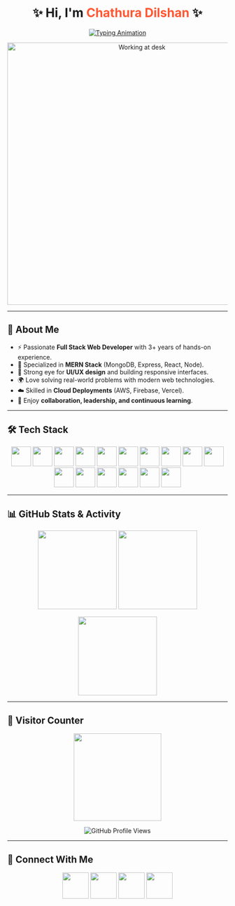 <!--- README.md for GitHub profile --->

<h1 align="center">✨ Hi, I'm <span style="color:#FF5733;">Chathura Dilshan</span> ✨</h1>

<p align="center">
  <a href="https://git.io/typing-svg">
    <img src="https://readme-typing-svg.herokuapp.com?font=Fira+Code&size=24&pause=1000&color=F72585&center=true&vCenter=true&width=700&lines=💻+Full+Stack+Web+Developer;💻+Frontend+Developer;💻+Backend+Developer;📊+Problem+Solver+%26+Innovator;" alt="Typing Animation" />
  </a>
</p>

<!-- Animated Gradient Background + Transparent Coding Robot -->
<p align="center">
  <img src="https://media.giphy.com/media/f3iwJFOVOwuy7K6FFw/giphy.gif" width="600" alt="Working at desk"/>
</p>

---

## 🌟 About Me
- ⚡ Passionate **Full Stack Web Developer** with 3+ years of hands-on experience.  
- 🚀 Specialized in **MERN Stack** (MongoDB, Express, React, Node).  
- 🎨 Strong eye for **UI/UX design** and building responsive interfaces.  
- 🌍 Love solving real-world problems with modern web technologies.  
- ☁️ Skilled in **Cloud Deployments** (AWS, Firebase, Vercel).  
- 🤝 Enjoy **collaboration, leadership, and continuous learning**.  

---

## 🛠️ Tech Stack  

<p align="center">
  <a href="https://developer.mozilla.org/en-US/docs/Web/HTML" title="HTML5"><img src="https://skillicons.dev/icons?i=html" width="45"/></a>
  <a href="https://developer.mozilla.org/en-US/docs/Web/CSS" title="CSS3"><img src="https://skillicons.dev/icons?i=css" width="45"/></a>
  <a href="https://developer.mozilla.org/en-US/docs/Web/JavaScript" title="JavaScript"><img src="https://skillicons.dev/icons?i=js" width="45"/></a>
  <a href="https://www.typescriptlang.org/" title="TypeScript"><img src="https://skillicons.dev/icons?i=ts" width="45"/></a>
  <a href="https://reactjs.org/" title="React"><img src="https://skillicons.dev/icons?i=react" width="45"/></a>
  <a href="https://nextjs.org/" title="Next.js"><img src="https://skillicons.dev/icons?i=nextjs" width="45"/></a>
  <a href="https://nodejs.org/" title="Node.js"><img src="https://skillicons.dev/icons?i=nodejs" width="45"/></a>
  <a href="https://expressjs.com/" title="Express.js"><img src="https://skillicons.dev/icons?i=express" width="45"/></a>
  <a href="https://www.mongodb.com/" title="MongoDB"><img src="https://skillicons.dev/icons?i=mongodb" width="45"/></a>
  <a href="https://www.mysql.com/" title="MySQL"><img src="https://skillicons.dev/icons?i=mysql" width="45"/></a>
  <a href="https://tailwindcss.com/" title="Tailwind CSS"><img src="https://skillicons.dev/icons?i=tailwind" width="45"/></a>
  <a href="https://redux.js.org/" title="Redux Toolkit"><img src="https://skillicons.dev/icons?i=redux" width="45"/></a>
  <a href="https://aws.amazon.com/" title="AWS"><img src="https://skillicons.dev/icons?i=aws" width="45"/></a>
  <a href="https://firebase.google.com/" title="Firebase"><img src="https://skillicons.dev/icons?i=firebase" width="45"/></a>
  <a href="https://figma.com/" title="Figma"><img src="https://skillicons.dev/icons?i=figma" width="45"/></a>
  <a href="https://git-scm.com/" title="Git"><img src="https://skillicons.dev/icons?i=git" width="45"/></a>
</p>

---

## 📊 GitHub Stats & Activity

<p align="center">
  <img src="https://github-readme-stats.vercel.app/api?username=LGCDMBandara&show_icons=true&theme=radical" height="180"/>
  <img src="https://github-readme-stats.vercel.app/api/top-langs/?username=LGCDMBandara&layout=compact&langs_count=8&theme=radical" height="180"/>
</p>

<p align="center">
  <img src="https://github-readme-streak-stats.herokuapp.com/?user=LGCDMBandara&theme=radical" height="180"/>
</p>

---

## 👀 Visitor Counter  

<p align="center">
  <img  src = "https://github.com/7oSkaaa/7oSkaaa/blob/main/Images/about_me.gif?raw=true" width = 200px></p>
</p>

<p align="center">
  <img src="https://komarev.com/ghpvc/?username=LGCDMBandara&label=Profile+Visitors&color=blue&style=for-the-badge&logo=github" alt="GitHub Profile Views"/>
</p>

---

## 🤝 Connect With Me  

<p align="center">
  <a href="mailto:dchathura509@gmail.com"><img src="https://img.icons8.com/clouds/100/000000/gmail.png" width="60"/></a>
  <a href="http://www.chathuraportfolio.me/"><img src="https://img.icons8.com/clouds/100/000000/domain.png" width="60"/></a>
  <a href="https://github.com/LGCDMBandara"><img src="https://img.icons8.com/clouds/100/000000/github.png" width="60"/></a>
  <a href="https://www.linkedin.com/in/chathura-dilshan-73bb612b0"><img src="https://img.icons8.com/clouds/100/000000/linkedin.png" width="60"/></a>
</p>

